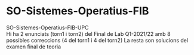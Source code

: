 # SO-Sistemes-Operatius-FIB
SO-Sistemes-Operatius-FIB-UPC  
Hi ha 2 enunciats (torn1 i torn2) del Final de Lab Q1-2021/22 amb 8 possibles correccions (4 del torn1 i 4 del torn2)  La resta son solucions del examen final de teoria
